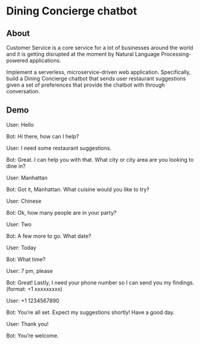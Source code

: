 # Dining Concierge chatbot #

## About ##

Customer Service is a core service for a lot of businesses around the world and it is
getting disrupted at the moment by Natural Language Processing-powered applications.

Implement a serverless, microservice-driven web
application. Specifically, build a Dining Concierge chatbot that sends user restaurant suggestions given a set of preferences that  provide the chatbot with
through conversation.


## Demo ##

User: Hello

Bot: Hi there, how can I help?

User: I need some restaurant suggestions.

Bot: Great. I can help you with that. What city or city area are you looking to dine in?

User: Manhattan

Bot: Got it, Manhattan. What cuisine would you like to try?

User: Chinese

Bot: Ok, how many people are in your party?

User: Two

Bot: A few more to go. What date?

User: Today

Bot: What time?

User: 7 pm, please

Bot: Great! Lastly, I need your phone number so I can send you my findings.(format: +1 xxxxxxxxx)

User: +1 1234567890

Bot: You’re all set. Expect my suggestions shortly! Have a good day.

User: Thank you!

Bot: You’re welcome.

